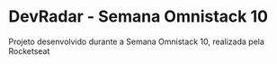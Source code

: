 # DevRadar - Semana Omnistack 10

Projeto desenvolvido durante a Semana Omnistack 10, realizada pela Rocketseat